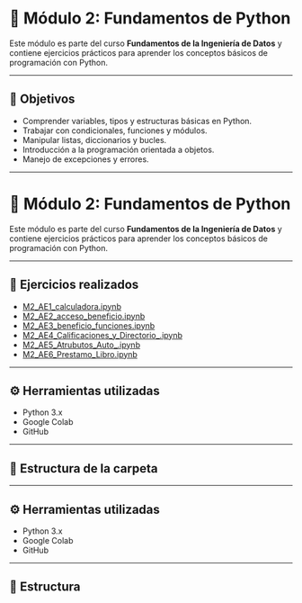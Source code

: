 # 📘 Módulo 2: Fundamentos de Python

Este módulo es parte del curso **Fundamentos de la Ingeniería de Datos** y contiene ejercicios prácticos para aprender los conceptos básicos de programación con Python.

---

## 🧠 Objetivos

- Comprender variables, tipos y estructuras básicas en Python.
- Trabajar con condicionales, funciones y módulos.
- Manipular listas, diccionarios y bucles.
- Introducción a la programación orientada a objetos.
- Manejo de excepciones y errores.

---
# 📘 Módulo 2: Fundamentos de Python

Este módulo es parte del curso **Fundamentos de la Ingeniería de Datos** y contiene ejercicios prácticos para aprender los conceptos básicos de programación con Python.

---

## 🧪 Ejercicios realizados

- [M2_AE1_calculadora.ipynb](M2_AE1_calculadora.ipynb)  
- [M2_AE2_acceso_beneficio.ipynb](M2_AE2_acceso_beneficio.ipynb)  
- [M2_AE3_beneficio_funciones.ipynb](M2_AE3_beneficio_funciones.ipynb)  
- [M2_AE4_Calificaciones_y_Directorio_.ipynb](M2_AE4_Calificaciones_y_Directorio_.ipynb)  
- [M2_AE5_Atrubutos_Auto_.ipynb](M2_AE5_Atrubutos_Auto_.ipynb)  
- [M2_AE6_Prestamo_Libro.ipynb](M2_AE6_Prestamo_Libro.ipynb)  

---

## ⚙️ Herramientas utilizadas

- Python 3.x  
- Google Colab  
- GitHub  

---

## 📁 Estructura de la carpeta


---

## ⚙️ Herramientas utilizadas

- Python 3.x  
- Google Colab  
- GitHub  

---

## 📁 Estructura

